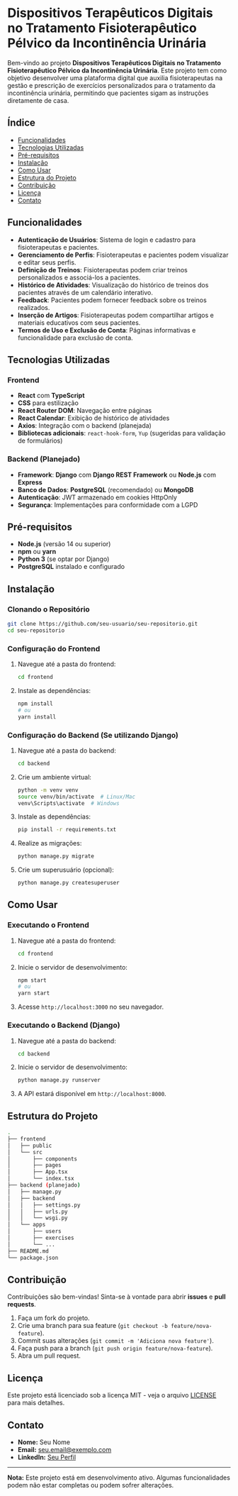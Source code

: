 # Dispositivos Terapêuticos Digitais no Tratamento Fisioterapêutico Pélvico da Incontinência Urinária

Bem-vindo ao projeto **Dispositivos Terapêuticos Digitais no Tratamento Fisioterapêutico Pélvico da Incontinência Urinária**. Este projeto tem como objetivo desenvolver uma plataforma digital que auxilia fisioterapeutas na gestão e prescrição de exercícios personalizados para o tratamento da incontinência urinária, permitindo que pacientes sigam as instruções diretamente de casa.

## Índice

- [Funcionalidades](#funcionalidades)
- [Tecnologias Utilizadas](#tecnologias-utilizadas)
- [Pré-requisitos](#pré-requisitos)
- [Instalação](#instalação)
- [Como Usar](#como-usar)
- [Estrutura do Projeto](#estrutura-do-projeto)
- [Contribuição](#contribuição)
- [Licença](#licença)
- [Contato](#contato)

## Funcionalidades

- **Autenticação de Usuários**: Sistema de login e cadastro para fisioterapeutas e pacientes.
- **Gerenciamento de Perfis**: Fisioterapeutas e pacientes podem visualizar e editar seus perfis.
- **Definição de Treinos**: Fisioterapeutas podem criar treinos personalizados e associá-los a pacientes.
- **Histórico de Atividades**: Visualização do histórico de treinos dos pacientes através de um calendário interativo.
- **Feedback**: Pacientes podem fornecer feedback sobre os treinos realizados.
- **Inserção de Artigos**: Fisioterapeutas podem compartilhar artigos e materiais educativos com seus pacientes.
- **Termos de Uso e Exclusão de Conta**: Páginas informativas e funcionalidade para exclusão de conta.

## Tecnologias Utilizadas

### Frontend

- **React** com **TypeScript**
- **CSS** para estilização
- **React Router DOM**: Navegação entre páginas
- **React Calendar**: Exibição de histórico de atividades
- **Axios**: Integração com o backend (planejada)
- **Bibliotecas adicionais**: `react-hook-form`, `Yup` (sugeridas para validação de formulários)

### Backend (Planejado)

- **Framework**: **Django** com **Django REST Framework** ou **Node.js** com **Express**
- **Banco de Dados**: **PostgreSQL** (recomendado) ou **MongoDB**
- **Autenticação**: JWT armazenado em cookies HttpOnly
- **Segurança**: Implementações para conformidade com a LGPD

## Pré-requisitos

- **Node.js** (versão 14 ou superior)
- **npm** ou **yarn**
- **Python 3** (se optar por Django)
- **PostgreSQL** instalado e configurado

## Instalação

### Clonando o Repositório

```bash
git clone https://github.com/seu-usuario/seu-repositorio.git
cd seu-repositorio
```

### Configuração do Frontend

1. Navegue até a pasta do frontend:

   ```bash
   cd frontend
   ```

2. Instale as dependências:

   ```bash
   npm install
   # ou
   yarn install
   ```

### Configuração do Backend (Se utilizando Django)

1. Navegue até a pasta do backend:

   ```bash
   cd backend
   ```

2. Crie um ambiente virtual:

   ```bash
   python -m venv venv
   source venv/bin/activate  # Linux/Mac
   venv\Scripts\activate  # Windows
   ```

3. Instale as dependências:

   ```bash
   pip install -r requirements.txt
   ```

4. Realize as migrações:

   ```bash
   python manage.py migrate
   ```

5. Crie um superusuário (opcional):

   ```bash
   python manage.py createsuperuser
   ```

## Como Usar

### Executando o Frontend

1. Navegue até a pasta do frontend:

   ```bash
   cd frontend
   ```

2. Inicie o servidor de desenvolvimento:

   ```bash
   npm start
   # ou
   yarn start
   ```

3. Acesse `http://localhost:3000` no seu navegador.

### Executando o Backend (Django)

1. Navegue até a pasta do backend:

   ```bash
   cd backend
   ```

2. Inicie o servidor de desenvolvimento:

   ```bash
   python manage.py runserver
   ```

3. A API estará disponível em `http://localhost:8000`.

## Estrutura do Projeto

```bash
.
├── frontend
│   ├── public
│   └── src
│       ├── components
│       ├── pages
│       ├── App.tsx
│       └── index.tsx
├── backend (planejado)
│   ├── manage.py
│   ├── backend
│   │   ├── settings.py
│   │   ├── urls.py
│   │   └── wsgi.py
│   └── apps
│       ├── users
│       ├── exercises
│       └── ...
├── README.md
└── package.json
```

## Contribuição

Contribuições são bem-vindas! Sinta-se à vontade para abrir **issues** e **pull requests**.

1. Faça um fork do projeto.
2. Crie uma branch para sua feature (`git checkout -b feature/nova-feature`).
3. Commit suas alterações (`git commit -m 'Adiciona nova feature'`).
4. Faça push para a branch (`git push origin feature/nova-feature`).
5. Abra um pull request.

## Licença

Este projeto está licenciado sob a licença MIT - veja o arquivo [LICENSE](LICENSE) para mais detalhes.

## Contato

- **Nome:** Seu Nome
- **Email:** seu.email@exemplo.com
- **LinkedIn:** [Seu Perfil](https://www.linkedin.com/in/seu-perfil/)

---

**Nota:** Este projeto está em desenvolvimento ativo. Algumas funcionalidades podem não estar completas ou podem sofrer alterações.